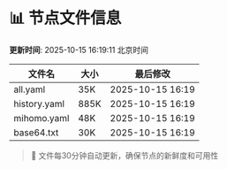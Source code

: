 # 📊 节点文件信息

**更新时间**: 2025-10-15 16:19:11 北京时间

| 文件名 | 大小 | 最后修改 |
|--------|------|----------|
| all.yaml | 35K | 2025-10-15 16:19 |
| history.yaml | 885K | 2025-10-15 16:19 |
| mihomo.yaml | 48K | 2025-10-15 16:19 |
| base64.txt | 30K | 2025-10-15 16:19 |

> 🔄 文件每30分钟自动更新，确保节点的新鲜度和可用性
